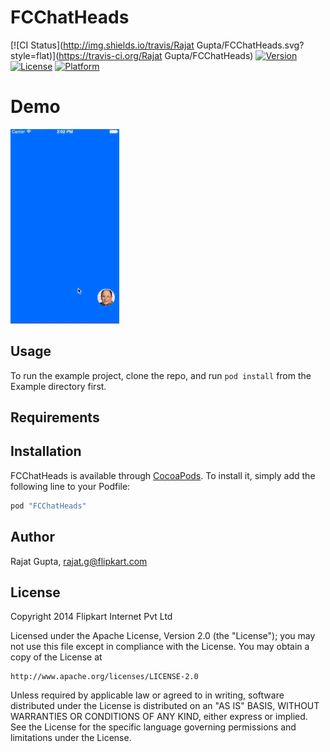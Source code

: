 # FCChatHeads

[![CI Status](http://img.shields.io/travis/Rajat Gupta/FCChatHeads.svg?style=flat)](https://travis-ci.org/Rajat Gupta/FCChatHeads)
[![Version](https://img.shields.io/cocoapods/v/FCChatHeads.svg?style=flat)](http://cocoapods.org/pods/FCChatHeads)
[![License](https://img.shields.io/cocoapods/l/FCChatHeads.svg?style=flat)](http://cocoapods.org/pods/FCChatHeads)
[![Platform](https://img.shields.io/cocoapods/p/FCChatHeads.svg?style=flat)](http://cocoapods.org/pods/FCChatHeads)

# Demo
![chat heads demo](/Example/Demo/FCDemo.gif?raw=true)

## Usage

To run the example project, clone the repo, and run `pod install` from the Example directory first.

## Requirements

## Installation

FCChatHeads is available through [CocoaPods](http://cocoapods.org). To install
it, simply add the following line to your Podfile:

```ruby
pod "FCChatHeads"
```

## Author

Rajat Gupta, rajat.g@flipkart.com

## License

Copyright 2014 Flipkart Internet Pvt Ltd

Licensed under the Apache License, Version 2.0 (the "License");
you may not use this file except in compliance with the License.
You may obtain a copy of the License at

    http://www.apache.org/licenses/LICENSE-2.0

Unless required by applicable law or agreed to in writing, software
distributed under the License is distributed on an "AS IS" BASIS,
WITHOUT WARRANTIES OR CONDITIONS OF ANY KIND, either express or implied.
See the License for the specific language governing permissions and
limitations under the License.
